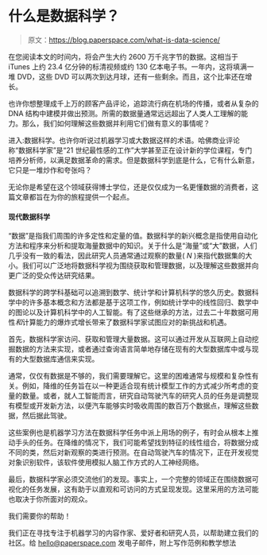 # 什么是数据科学？

> 原文：<https://blog.paperspace.com/what-is-data-science/>

在您阅读本文的时间内，将会产生大约 2600 万千兆字节的数据。这相当于 iTunes 上约 23.4 亿分钟的标清视频或约 130 亿本电子书。一年内，这将填满一堆 DVD，这些 DVD 可以两次到达月球，还有一些剩余。而且，这个比率还在增长。

也许你想整理成千上万的顾客产品评论，追踪流行病在机场的传播，或者从复杂的 DNA 结构中建模并做出预测。所需的数据量通常远远超出了人类人工理解的能力。那么，我们如何理解这些数据并利用它们做有意义的事情呢？

进入:数据科学。也许你听说过机器学习或大数据这样的术语。哈佛商业评论 称“数据科学家”是“21 世纪最性感的工作”大学甚至正在设计新的学位课程，专门培养分析师，以满足数据革命的需求。但是数据科学到底是什么，它有什么新意，它只是一堆炒作和夸张吗？

无论你是希望在这个领域获得博士学位，还是仅仅成为一名更懂数据的消费者，这篇文章都旨在为你的旅程提供一个起点。

#### 现代数据科学

“数据”是指我们周围的许多定性和定量的值。数据科学的新兴概念是指使用自动化方法和程序来分析和提取海量数据中的知识。关于什么是“海量”或“大”数据，人们几乎没有一致的看法，因此研究人员通常通过观察的数量( *N* )来指代数据集的大小。我们可以广泛地将数据科学视为围绕获取和管理数据，以及理解这些数据并向更广泛的受众传达研究结果。

数据科学的跨学科基础可以追溯到数学、统计学和计算机科学的悠久历史。数据科学中的许多基本概念和方法都是基于这项工作，例如统计学中的线性回归、数学中的图论以及计算机科学中的人工智能。有了这些继承的方法，过去二十年数据可用性*和*计算能力的爆炸式增长带来了数据科学家试图应对的新挑战和机遇。

首先，数据科学家访问、获取和管理大量数据。这可以通过开发从互联网上自动挖掘数据的方法来实现，或者通过查询语言简单地存储在现有的大型数据库中或与现有的大型数据库通信来实现。

通常，仅仅有数据是不够的，我们需要理解它。这里的困难通常与规模和复杂性有关。例如，降维的任务旨在以一种更适合现有统计模型工作的方式减少所考虑的变量的数量。或者，就人工智能而言，研究自动驾驶汽车的研究人员的任务是调整现有模型或开发新方法，以便汽车能够实时吸收周围的数百万个数据点，理解这些数据，然后据此驾驶。

这些案例也是机器学习方法在数据科学任务中派上用场的例子，有时会从根本上推动手头的任务。在降维的情况下，我们可能希望找到特征的线性组合，将数据分成不同的类，然后对新观察的类进行预测。在自动驾驶汽车的情况下，正在开发视觉对象识别软件，该软件使用模拟人脑工作方式的人工神经网络。

最后，数据科学家必须交流他们的发现。事实上，一个完整的领域正在围绕数据可视化的任务发展，这有助于以直观和可访问的方式呈现发现。这里采用的方法可能也取决于你所面对的观众。

我们需要你的帮助！

我们正在寻找专注于机器学习的内容作家、爱好者和研究人员，以帮助建立我们的社区。给 hello@paperspace.com 发电子邮件，附上写作范例和教学想法